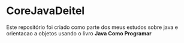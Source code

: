 # CoreJavaDeitel

Este repositório foi criado como parte dos meus estudos sobre java e orientacao a objetos usando o livro **Java Como Programar**
